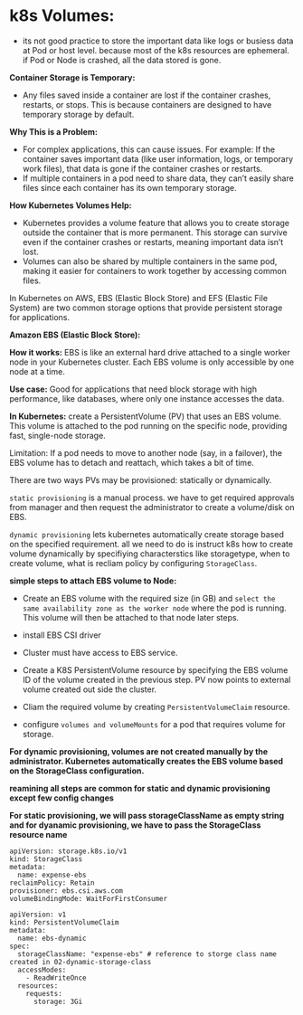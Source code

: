 # k8s Volumes:

* its not good practice to store the important data like logs or busiess data at Pod or host level. because most of the k8s resources are ephemeral. if Pod or Node is crashed, all the data stored is gone.

**Container Storage is Temporary:**

* Any files saved inside a container are lost if the container crashes, restarts, or stops. This is because containers are designed to have temporary storage by default.

**Why This is a Problem:**

* For complex applications, this can cause issues. For example: If the container saves important data (like user information, logs, or temporary work files), that data is gone if the container crashes or restarts.
* If multiple containers in a pod need to share data, they can’t easily share files since each container has its own temporary storage.

**How Kubernetes Volumes Help:**

* Kubernetes provides a volume feature that allows you to create storage outside the container that is more permanent. This storage can survive even if the container crashes or restarts, meaning important data isn’t lost.
* Volumes can also be shared by multiple containers in the same pod, making it easier for containers to work together by accessing common files.

In Kubernetes on AWS, EBS (Elastic Block Store) and EFS (Elastic File System) are two common storage options that provide persistent storage for applications.

**Amazon EBS (Elastic Block Store):**

**How it works:** EBS is like an external hard drive attached to a single worker node in your Kubernetes cluster. Each EBS volume is only accessible by one node at a time.

**Use case:** Good for applications that need block storage with high performance, like databases, where only one instance accesses the data.

**In Kubernetes:** create a PersistentVolume (PV) that uses an EBS volume. This volume is attached to the pod running on the specific node, providing fast, single-node storage.

Limitation: If a pod needs to move to another node (say, in a failover), the EBS volume has to detach and reattach, which takes a bit of time.

There are two ways PVs may be provisioned: 
statically or dynamically.

`static provisioning` is a manual process. we have to get required approvals from manager and then request the administrator to create a volume/disk on EBS.

`dynamic provisioning` lets kubernetes automatically create storage based on the specified requirement. all we need to do is instruct k8s how to create volume dynamically by specifiying characterstics like storagetype, when to create volume, what is recliam policy by configuring `StorageClass`.

**simple steps to attach EBS volume to Node:**

* Create an EBS volume with the required size (in GB) and `select the same availability zone as the worker node` where the pod is running. This volume will then be attached to that node later steps.

* install EBS CSI driver

* Cluster must have access to EBS service.

* Create a K8S PersistentVolume resource by specifying the EBS volume ID of the volume created in the previous step. PV now points to external volume created out side the cluster.

* Cliam the required volume by creating  `PersistentVolumeClaim` resource.

* configure `volumes and volumeMounts` for a pod that requires volume for storage.

**For dynamic provisioning, volumes are not created manually by the administrator. Kubernetes automatically creates the EBS volume based on the StorageClass configuration.**

**reamining all steps are common for static and dynamic provisioning except few config changes**

**For static provisioning, we will pass storageClassName as empty string and for dyanamic provisioning, we have to pass the StorageClass resource name**

```
apiVersion: storage.k8s.io/v1
kind: StorageClass
metadata:
  name: expense-ebs
reclaimPolicy: Retain
provisioner: ebs.csi.aws.com
volumeBindingMode: WaitForFirstConsumer
```

```
apiVersion: v1
kind: PersistentVolumeClaim
metadata:
  name: ebs-dynamic
spec:
  storageClassName: "expense-ebs" # reference to storge class name created in 02-dynamic-storage-class
  accessModes:
    - ReadWriteOnce
  resources:
    requests:
      storage: 3Gi
```